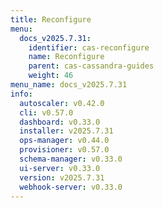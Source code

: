 ```yaml
---
title: Reconfigure
menu:
  docs_v2025.7.31:
    identifier: cas-reconfigure
    name: Reconfigure
    parent: cas-cassandra-guides
    weight: 46
menu_name: docs_v2025.7.31
info:
  autoscaler: v0.42.0
  cli: v0.57.0
  dashboard: v0.33.0
  installer: v2025.7.31
  ops-manager: v0.44.0
  provisioner: v0.57.0
  schema-manager: v0.33.0
  ui-server: v0.33.0
  version: v2025.7.31
  webhook-server: v0.33.0
---
```


